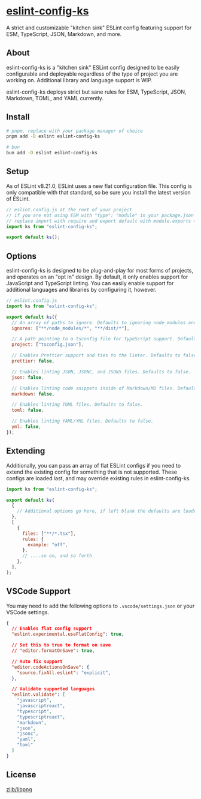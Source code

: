 # [eslint-config-ks][package]

A strict and customizable "kitchen sink" ESLint config featuring support for ESM, TypeScript, JSON, Markdown, and more.

## About

eslint-config-ks is a "kitchen sink" ESLint config designed to be easily configurable and deployable regardless of the type of project you are working on. Additional library and language support is WIP.

eslint-config-ks deploys strict but sane rules for ESM, TypeScript, JSON, Markdown, TOML, and YAML currently.

## Install

```sh
# pnpm, replace with your package manager of choice
pnpm add -D eslint eslint-config-ks

# bun
bun add -D eslint eslint-config-ks
```

## Setup

As of ESLint v8.21.0, ESLint uses a new flat configuration file. This config is only compatible with that standard, so be sure you install the latest version of ESLint.

```js
// eslint.config.js at the root of your project
// if you are not using ESM with "type": "module" in your package.json
// replace import with require and export default with module.exports = ks();
import ks from "eslint-config-ks";

export default ks();
```

## Options

eslint-config-ks is designed to be plug-and-play for most forms of projects, and operates on an "opt in" design. By default, it only enables support for JavaScript and TypeScript linting. You can easily enable support for additional languages and libraries by configuring it, however.

```js
// eslint.config.js
import ks from "eslint-config-ks";

export default ks({
  // An array of paths to ignore. Defaults to ignoring node_modules and dist.
  ignores: ["**/node_modules/*", "**/dist/*"],

  // A path pointing to a tsconfig file for TypeScript support. Defaults to "true" to enable the default parser behavior.
  project: ["tsconfig.json"],

  // Enables Prettier support and ties to the linter. Defaults to false. You will need to provide your own .prettierrc.
  prettier: false,

  // Enables linting JSON, JSONC, and JSON5 files. Defaults to false.
  json: false,

  // Enables linting code snippets inside of Markdown/MD files. Defaults to false.
  markdown: false,

  // Enables linting TOML files. Defaults to false.
  toml: false,

  // Enables linting YAML/YML files. Defaults to false.
  yml: false,
});
```

## Extending

Additionally, you can pass an array of flat ESLint configs if you need to extend the existing config for something that is not supported. These configs are loaded last, and may override existing rules in eslint-config-ks.

```js
import ks from "eslint-config-ks";

export default ks(
  {
    // Additional options go here, if left blank the defaults are loaded
  },
  [
    {
      files: ["**/*.tsx"],
      rules: {
        example: "off",
      },
      // ....so on, and so forth
    },
  ],
);
```

## VSCode Support

You may need to add the following options to `.vscode/settings.json` or your VSCode settings.

```JSON
{
  // Enables flat config support
  "eslint.experimental.useFlatConfig": true,

  // Set this to true to format on save
  // "editor.formatOnSave": true,

  // Auto fix support
  "editor.codeActionsOnSave": {
    "source.fixAll.eslint": "explicit",
  },

  // Validate supported languages
  "eslint.validate": [
    "javascript",
    "javascriptreact",
    "typescript",
    "typescriptreact",
    "markdown",
    "json",
    "jsonc",
    "yaml",
    "toml"
  ]
}
```

## License

[zlib/libpng][license]

[package]: https://www.npmjs.com/package/eslint-config-ks "A link to eslint-config-ks on npmjs."
[license]: LICENSE.md "A link to the zlib/libpng license."
